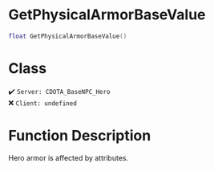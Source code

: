 # GetPhysicalArmorBaseValue
```lua
float GetPhysicalArmorBaseValue()
```
# Class
✔️ `Server: CDOTA_BaseNPC_Hero`  
❌ `Client: undefined`  

# Function Description
Hero armor is affected by attributes.
